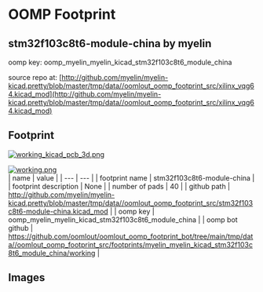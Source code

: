 # OOMP Footprint  
## stm32f103c8t6-module-china  by myelin  
  
oomp key: oomp_myelin_myelin_kicad_stm32f103c8t6_module_china  
  
source repo at: [http://github.com/myelin/myelin-kicad.pretty/blob/master/tmp/data//oomlout_oomp_footprint_src/xilinx_vqg64.kicad_mod](http://github.com/myelin/myelin-kicad.pretty/blob/master/tmp/data//oomlout_oomp_footprint_src/xilinx_vqg64.kicad_mod)  
## Footprint  
  
[![working_kicad_pcb_3d.png](working_kicad_pcb_3d_600.png)](working_kicad_pcb_3d.png)  
  
[![working.png](working_600.png)](working.png)  
| name | value | 
| --- | --- | 
| footprint name | stm32f103c8t6-module-china | 
| footprint description | None | 
| number of pads | 40 | 
| github path | http://github.com/myelin/myelin-kicad.pretty/blob/master/tmp/data//oomlout_oomp_footprint_src/stm32f103c8t6-module-china.kicad_mod | 
| oomp key | oomp_myelin_myelin_kicad_stm32f103c8t6_module_china | 
| oomp bot github | https://github.com/oomlout/oomlout_oomp_footprint_bot/tree/main/tmp/data//oomlout_oomp_footprint_src/footprints/myelin_myelin_kicad_stm32f103c8t6_module_china/working | 
## Images  
